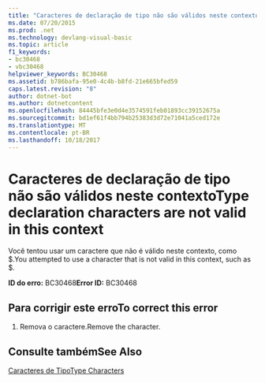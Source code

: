 ```yaml
---
title: "Caracteres de declaração de tipo não são válidos neste contexto"
ms.date: 07/20/2015
ms.prod: .net
ms.technology: devlang-visual-basic
ms.topic: article
f1_keywords:
- bc30468
- vbc30468
helpviewer_keywords: BC30468
ms.assetid: b786bafa-95e0-4c4b-b8fd-21e665bfed59
caps.latest.revision: "8"
author: dotnet-bot
ms.author: dotnetcontent
ms.openlocfilehash: 84445bfe3e0d4e3574591feb01893cc39152675a
ms.sourcegitcommit: bd1ef61f4bb794b25383d3d72e71041a5ced172e
ms.translationtype: MT
ms.contentlocale: pt-BR
ms.lasthandoff: 10/18/2017
---
```

# <a name="type-declaration-characters-are-not-valid-in-this-context"></a><span data-ttu-id="11632-102">Caracteres de declaração de tipo não são válidos neste contexto</span><span class="sxs-lookup"><span data-stu-id="11632-102">Type declaration characters are not valid in this context</span></span>
<span data-ttu-id="11632-103">Você tentou usar um caractere que não é válido neste contexto, como $.</span><span class="sxs-lookup"><span data-stu-id="11632-103">You attempted to use a character that is not valid in this context, such as $.</span></span>  
  
 <span data-ttu-id="11632-104">**ID do erro:** BC30468</span><span class="sxs-lookup"><span data-stu-id="11632-104">**Error ID:** BC30468</span></span>  
  
## <a name="to-correct-this-error"></a><span data-ttu-id="11632-105">Para corrigir este erro</span><span class="sxs-lookup"><span data-stu-id="11632-105">To correct this error</span></span>  
  
1.  <span data-ttu-id="11632-106">Remova o caractere.</span><span class="sxs-lookup"><span data-stu-id="11632-106">Remove the character.</span></span>  
  
## <a name="see-also"></a><span data-ttu-id="11632-107">Consulte também</span><span class="sxs-lookup"><span data-stu-id="11632-107">See Also</span></span>  
 [<span data-ttu-id="11632-108">Caracteres de Tipo</span><span class="sxs-lookup"><span data-stu-id="11632-108">Type Characters</span></span>](../../visual-basic/programming-guide/language-features/data-types/type-characters.md)
